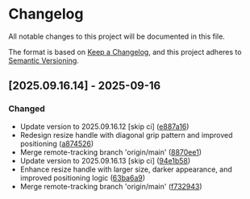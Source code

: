# Changelog

All notable changes to this project will be documented in this file.

The format is based on [Keep a Changelog](https://keepachangelog.com/en/1.0.0/),
and this project adheres to [Semantic Versioning](https://semver.org/spec/v2.0.0.html).

## [2025.09.16.14] - 2025-09-16

### Changed

* Update version to 2025.09.16.12 [skip ci] ([e887a16](https://github.com/N6REJ/bears_aichatbot/commit/e887a16))
* Redesign resize handle with diagonal grip pattern and improved positioning ([a874526](https://github.com/N6REJ/bears_aichatbot/commit/a874526))
* Merge remote-tracking branch 'origin/main' ([8870ee1](https://github.com/N6REJ/bears_aichatbot/commit/8870ee1))
* Update version to 2025.09.16.13 [skip ci] ([94e1b58](https://github.com/N6REJ/bears_aichatbot/commit/94e1b58))
* Enhance resize handle with larger size, darker appearance, and improved positioning logic ([63ba6a9](https://github.com/N6REJ/bears_aichatbot/commit/63ba6a9))
* Merge remote-tracking branch 'origin/main' ([f732943](https://github.com/N6REJ/bears_aichatbot/commit/f732943))

